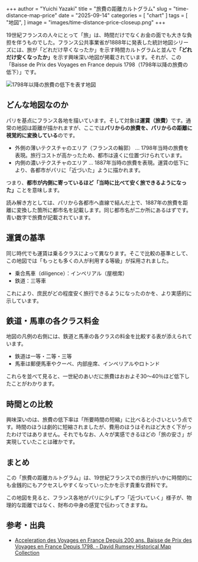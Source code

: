 +++
author = "Yuichi Yazaki"
title = "旅費の距離カルトグラム"
slug = "time-distance-map-price"
date = "2025-09-14"
categories = [
    "chart"
]
tags = [
    "地図",
]
image = "images/time-distance-price-closeup.png"
+++

19世紀フランスの人々にとって「旅」は、時間だけでなくお金の面でも大きな負担を伴うものでした。フランス公共事業省が1888年に発表した統計地図シリーズには、旅が「どれだけ早くなったか」を示す時間カルトグラムと並んで<b>「どれだけ安くなったか」</b>を示す興味深い地図が掲載されています。それが、この「Baisse de Prix des Voyages en France depuis 1798（1798年以降の旅費の低下）」です。

<!--more-->

![1798年以降の旅費の低下を表す地図](images/time-distance-price-full.png)


## どんな地図なのか

パリを基点にフランス各地を描いています。そして対象は<b>運賃（旅費）</b>です。通常の地図は距離が描かれますが、ここでは<b>パリからの旅費を、パリからの距離に視覚的に変換している</b>のです。

 - 外側の薄いテクスチャのエリア（フランスの輪郭） … 1798年当時の旅費を表現。旅行コストが高かったため、都市は遠くに位置づけられています。
 - 内側の濃いテクスチャのエリア … 1887年当時の旅費を表現。運賃の低下により、各都市がパリに「近づいた」ように描かれます。

つまり、<b>都市が内側に寄っているほど「当時に比べて安く旅できるようになった」</b>ことを意味します。

読み解き方としては、パリから各都市へ直線で結んだ上で、1887年の旅費を距離に変換した箇所に都市名を記載します。同じ都市名が二か所にあるはずです。青い数字で旅費が記載されています。


## 運賃の基準

同じ時代でも運賃は乗るクラスによって異なります。そこで比較の基準として、この地図では「もっとも多くの人が利用する等級」が採用されました。

- 乗合馬車（diligence）：インペリアル（屋根席）
- 鉄道：三等車

これにより、庶民がどの程度安く旅行できるようになったのかを、より実感的に示しています。


## 鉄道・馬車の各クラス料金

地図の凡例の右側には、鉄道と馬車の各クラスの料金を比較する表が添えられています。
- 鉄道は一等・二等・三等
- 馬車は郵便馬車やクーペ、内部座席、インペリアルやロトンド

これらを並べて見ると、一世紀のあいだに旅費はおおよそ30〜40％ほど低下したことがわかります。


## 時間との比較

興味深いのは、旅費の低下率は「所要時間の短縮」に比べると小さいという点です。時間のほうは劇的に短縮されましたが、費用のほうはそれほど大きく下がったわけではありません。それでもなお、人々が実感できるほどの「旅の安さ」が実現していたことは確かです。

## まとめ

この「旅費の距離カルトグラム」は、19世紀フランスでの旅行がいかに時間的にも金銭的にもアクセスしやすくなっていったかを示す貴重な資料です。

この地図を見ると、フランス各地がパリに少しずつ「近づいていく」様子が、物理的な距離ではなく、財布の中身の感覚で伝わってきますね。


## 参考・出典

 - [Acceleration des Voyages en France Depuis 200 ans. Baisse de Prix des Voyages en France Depuis 1798. - David Rumsey Historical Map Collection](https://www.davidrumsey.com/luna/servlet/detail/RUMSEY~8~1~309372~90079254)

